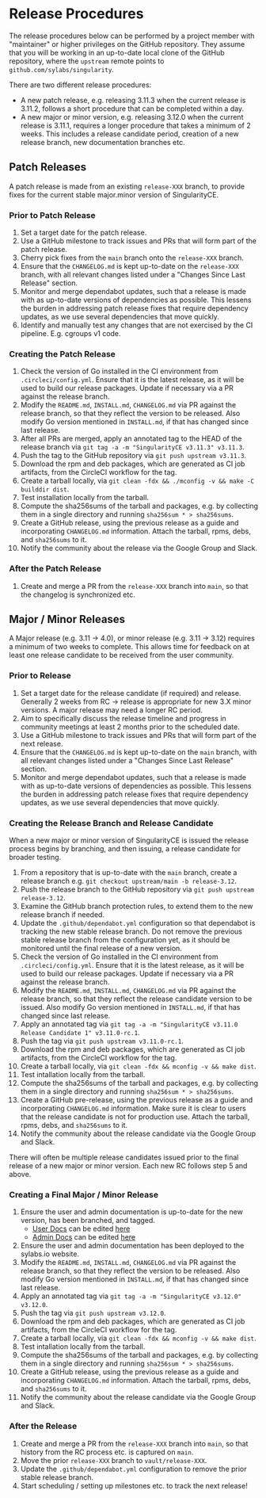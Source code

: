 # Release Procedures

The release procedures below can be performed by a project member with
"maintainer" or higher privileges on the GitHub repository. They assume that you
will be working in an up-to-date local clone of the GitHub repository, where the
`upstream` remote points to `github.com/sylabs/singularity`.

There are two different release procedures:

* A new patch release, e.g. releasing 3.11.3 when the current release is 3.11.2,
  follows a short procedure that can be completed within a day.
* A new major or minor version, e.g. releasing 3.12.0 when the current release
  is 3.11.1, requires a longer procedure that takes a minimum of 2 weeks. This
  includes a release candidate period, creation of a new release branch, new
  documentation branches etc.

## Patch Releases

A patch release is made from an existing `release-XXX` branch, to provide fixes
for the current stable major.minor version of SingularityCE.

### Prior to Patch Release

1. Set a target date for the patch release.
1. Use a GitHub milestone to track issues and PRs that will form part of the
   patch release.
1. Cherry pick fixes from the `main` branch onto the `release-XXX` branch.
1. Ensure that the `CHANGELOG.md` is kept up-to-date on the `release-XXX`
   branch, with all relevant changes listed under a "Changes Since Last Release"
   section.
1. Monitor and merge dependabot updates, such that a release is made with as
   up-to-date versions of dependencies as possible. This lessens the burden in
   addressing patch release fixes that require dependency updates, as we use
   several dependencies that move quickly.
1. Identify and manually test any changes that are not exercised by the CI
   pipeline. E.g. cgroups v1 code.

### Creating the Patch Release

1. Check the version of Go installed in the CI environment from
   `.circleci/config.yml`. Ensure that it is the latest release, as it will be
   used to build our release packages. Update if necessary via a PR against the
   release branch.
1. Modify the `README.md`, `INSTALL.md`, `CHANGELOG.md` via PR against the
   release branch, so that they reflect the version to be released. Also modify
   Go version mentioned in `INSTALL.md`, if that has changed since last release.
1. After all PRs are merged, apply an annotated tag to the HEAD of the release
   branch via `git tag -a -m "SingularityCE v3.11.3" v3.11.3`.
1. Push the tag to the GitHub repository via `git push upstream v3.11.3`.
1. Download the rpm and deb packages, which are generated as CI job artifacts,
   from the CircleCI workflow for the tag.
1. Create a tarball locally, via
   `git clean -fdx && ./mconfig -v && make -C builddir dist`.
1. Test installation locally from the tarball.
1. Compute the sha256sums of the tarball and packages, e.g. by collecting them
   in a single directory and running `sha256sum * > sha256sums`.
1. Create a GitHub release, using the previous release as a guide and
   incorporating `CHANGELOG.md` information. Attach the tarball, rpms, debs, and
   `sha256sums` to it.
1. Notify the community about the release via the Google Group and Slack.

### After the Patch Release

1. Create and merge a PR from the `release-XXX` branch into `main`, so that the
   changelog is synchronized etc.

## Major / Minor Releases

A Major release (e.g. 3.11 -> 4.0), or minor release (e.g. 3.11 -> 3.12)
requires a minimum of two weeks to complete. This allows time for feedback on at
least one release candidate to be received from the user community.

### Prior to Release

1. Set a target date for the release candidate (if required) and release.
   Generally 2 weeks from RC -> release is appropriate for new 3.X minor
   versions. A major release may need a longer RC period.
1. Aim to specifically discuss the release timeline and progress in community
   meetings at least 2 months prior to the scheduled date.
1. Use a GitHub milestone to track issues and PRs that will form part of the
   next release.
1. Ensure that the `CHANGELOG.md` is kept up-to-date on the `main` branch,
   with all relevant changes listed under a "Changes Since Last Release"
   section.
1. Monitor and merge dependabot updates, such that a release is made with as
   up-to-date versions of dependencies as possible. This lessens the burden in
   addressing patch release fixes that require dependency updates, as we use
   several dependencies that move quickly.

### Creating the Release Branch and Release Candidate

When a new major or minor version of SingularityCE is issued the release process
begins by branching, and then issuing, a release candidate for broader testing.

1. From a repository that is up-to-date with the `main` branch, create a release
   branch e.g. `git checkout upstream/main -b release-3.12`.
1. Push the release branch to the GitHub repository via `git push upstream
   release-3.12`.
1. Examine the GitHub branch protection rules, to extend them to the new release
   branch if needed.
1. Update the `.github/dependabot.yml` configuration so that dependabot is
   tracking the new stable release branch. Do not remove the previous stable
   release branch from the configuration yet, as it should be monitored until
   the final release of a new version.
1. Check the version of Go installed in the CI environment from
   `.circleci/config.yml`. Ensure that it is the latest release, as it will be
   used to build our release packages. Update if necessary via a PR against the
   release branch.
1. Modify the `README.md`, `INSTALL.md`, `CHANGELOG.md` via PR against the
   release branch, so that they reflect the release candidate version to be
   issued. Also modify Go version mentioned in `INSTALL.md`, if that has changed
   since last release.
1. Apply an annotated tag via
   `git tag -a -m "SingularityCE v3.11.0 Release Candidate 1" v3.11.0-rc.1`.
1. Push the tag via `git push upstream v3.11.0-rc.1`.
1. Download the rpm and deb packages, which are generated as CI job artifacts,
   from the CircleCI workflow for the tag.
1. Create a tarball locally, via `git clean -fdx && mconfig -v && make dist`.
1. Test intallation locally from the tarball.
1. Compute the sha256sums of the tarball and packages, e.g. by collecting them
   in a single directory and running `sha256sum * > sha256sums`.
1. Create a GitHub pre-release, using the previous release as a guide and
   incorporating `CHANGELOG.md` information. Make sure it is clear to users that
   the release candidate is not for production use. Attach the tarball, rpms,
   debs, and `sha256sums` to it.
1. Notify the community about the release candidate via the Google Group and Slack.

There will often be multiple release candidates issued prior to the final
release of a new major or minor version. Each new RC follows step 5 and above.

### Creating a Final Major / Minor Release

1. Ensure the user and admin documentation is up-to-date for the new version,
   has been branched, and tagged.
   * [User Docs](https://www.sylabs.io/guides/latest/user-guide/) can be edited
     [here](https://github.com/sylabs/singularity-userdocs)
   * [Admin Docs](https://www.sylabs.io/guides/latest/admin-guide/) can be edited
     [here](https://github.com/sylabs/singularity-admindocs)
1. Ensure the user and admin documentation has been deployed to the sylabs.io
   website.
1. Modify the `README.md`, `INSTALL.md`, `CHANGELOG.md` via PR against the
   release branch, so that they reflect the version to be released. Also modify
   Go version mentioned in `INSTALL.md`, if that has changed since last release.
1. Apply an annotated tag via `git tag -a -m "SingularityCE v3.12.0" v3.12.0`.
1. Push the tag via `git push upstream v3.12.0`.
1. Download the rpm and deb packages, which are generated as CI job artifacts,
   from the CircleCI workflow for the tag.
1. Create a tarball locally, via `git clean -fdx && mconfig -v && make dist`.
1. Test intallation locally from the tarball.
1. Compute the sha256sums of the tarball and packages, e.g. by collecting them
   in a single directory and running `sha256sum * > sha256sums`.
1. Create a GitHub release, using the previous release as a guide and
   incorporating `CHANGELOG.md` information. Attach the tarball, rpms, debs, and
   `sha256sums` to it.
1. Notify the community about the release candidate via the Google Group and Slack.

### After the Release

1. Create and merge a PR from the `release-XXX` branch into `main`, so that
   history from the RC process etc. is captured on `main`.
1. Move the prior `release-XXX` branch to `vault/release-XXX`.
1. Update the `.github/dependabot.yml` configuration to remove the prior stable
   release branch.
1. Start scheduling / setting up milestones etc. to track the next release!

